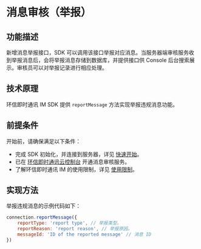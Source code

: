 # 消息审核（举报）

<Toc />

## 功能描述

新增消息举报接口，SDK 可以调用该接口举报对应消息。当服务器端审核服务收到举报消息后，会将举报消息存储到数据库，并提供接口供 Console 后台搜索展示。审核员可以对举报记录进行相应处理。

## 技术原理

环信即时通讯 IM SDK 提供 `reportMessage` 方法实现举报违规消息功能。

## 前提条件

开始前，请确保满足以下条件：

- 完成 SDK 初始化，并连接到服务器，详见 [快速开始](quickstart.html)。
- 已在 [环信即时通讯云控制台](https://console.easemob.com/user/login) 开通消息审核服务。
- 了解环信即时通讯 IM 的使用限制，详见 [使用限制](/product/limitation.html)。

## 实现方法

举报违规消息的示例代码如下：

```javascript
connection.reportMessage({
    reportType: 'report type', // 举报类型。
    reportReason: 'report reason', // 举报原因。
    messageId: 'ID of the reported message' // 消息 ID
})
```